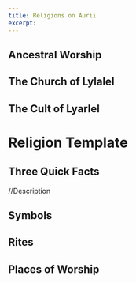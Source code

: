 ```yaml
---
title: Religions on Aurii
excerpt: 
---
```


## Ancestral Worship

## The Church of Lylalel

## The Cult of Lyarlel

# Religion Template

## Three Quick Facts

//Description

## Symbols

## Rites

## Places of Worship